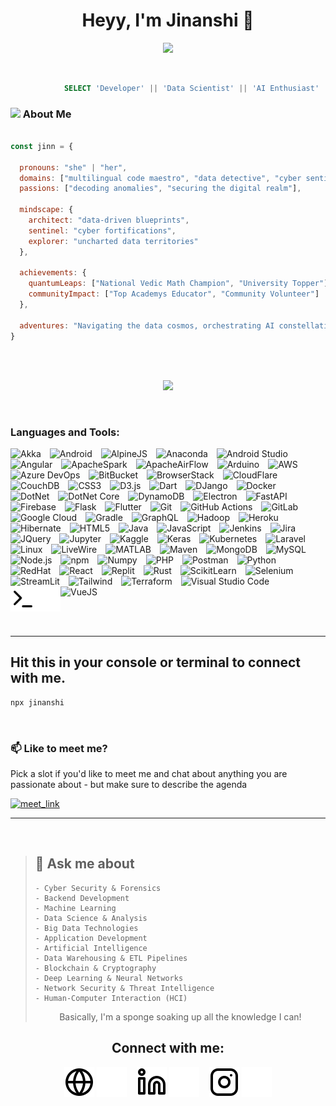 
<h1 align="center">Heyy, I'm Jinanshi 👋 </h1>

<!-- Typing SVG -->
<p align="center">
  <!-- Typing SVG by DenverCoder1 - https://github.com/DenverCoder1/readme-typing-svg -->
  <a href="https://github.com/DenverCoder1/readme-typing-svg">
    <img src="https://readme-typing-svg.demolab.com/?lines=A%20Human%20from%20India&font=Fira%20Code&center=true&width=440&height=45&color=28a745&vCenter=true&pause=1000&size=22&style=bold" /></a>
</p>
<br/>

```SQL
            SELECT 'Developer' || 'Data Scientist' || 'AI Enthusiast' || 'Cyber Sentinel' AS Synergy_of_Expertise
```

### <img src="https://media.giphy.com/media/VgCDAzcKvsR6OM0uWg/giphy.gif" width="50"> About Me 

```javascript

const jinn = {

  pronouns: "she" | "her",
  domains: ["multilingual code maestro", "data detective", "cyber sentinel"],
  passions: ["decoding anomalies", "securing the digital realm"],

  mindscape: {
    architect: "data-driven blueprints",
    sentinel: "cyber fortifications",
    explorer: "uncharted data territories"
  },

  achievements: {
    quantumLeaps: ["National Vedic Math Champion", "University Topper"],
    communityImpact: ["Top Academys Educator", "Community Volunteer"]
  },

  adventures: "Navigating the data cosmos, orchestrating AI constellations, fortifying cyber citadels, and sculpting digital frontiers"
}
```

<br/>
<br/>



<!-- Typing SVG -->
<p align="center">
  <!-- Typing SVG by DenverCoder1 - https://github.com/DenverCoder1/readme-typing-svg -->
  <a href="https://github.com/DenverCoder1/readme-typing-svg">
    <img src="https://readme-typing-svg.demolab.com/?lines=4%2B%20years%20of%20coding%20experience;Always%20learning%20new%20things&font=Fira%20Code&center=true&width=440&height=45&color=28a745&vCenter=true&pause=1000&size=22&style=bold" /></a>
</p>
<br/>

### Languages and Tools:

<p>
  <img alt="Akka" width="40px" src="https://cdn.jsdelivr.net/gh/devicons/devicon@latest/icons/akka/akka-original.svg" style="padding-right:10px;" />
  <img alt="Android" width="40px" src="https://cdn.jsdelivr.net/gh/devicons/devicon@latest/icons/android/android-original.svg" style="margin-right:10px;" />
  <img alt="AlpineJS" width="40px" src="https://cdn.jsdelivr.net/gh/devicons/devicon@latest/icons/alpinejs/alpinejs-original.svg" style="padding-right:10px;" />
  <img alt="Anaconda" width="40px" src="https://cdn.jsdelivr.net/gh/devicons/devicon@latest/icons/anaconda/anaconda-original.svg" style="padding-right:10px;" />
  <img alt="Android Studio" width="40px" src="https://cdn.jsdelivr.net/gh/devicons/devicon@latest/icons/androidstudio/androidstudio-original.svg" style="padding-right:10px;" />
  <img alt="Angular" width="40px" src="https://cdn.jsdelivr.net/gh/devicons/devicon@latest/icons/angularjs/angularjs-original.svg" style="margin-right:10px;" />
  <img alt="ApacheSpark" width="40px" src="https://cdn.jsdelivr.net/gh/devicons/devicon@latest/icons/apachespark/apachespark-original.svg" style="padding-right:10px;" />
  <img alt="ApacheAirFlow" width="40px" src="https://cdn.jsdelivr.net/gh/devicons/devicon@latest/icons/apacheairflow/apacheairflow-original.svg" style="padding-right:10px;" />
  <img alt="Arduino" width="40px" src="https://cdn.jsdelivr.net/gh/devicons/devicon@latest/icons/arduino/arduino-original.svg" style="margin-right:10px;" />
  <img alt="AWS" width="40px" src="https://cdn.jsdelivr.net/gh/devicons/devicon@latest/icons/amazonwebservices/amazonwebservices-original-wordmark.svg" style="margin-right:10px;" />
  <img alt="Azure DevOps" width="40px" src="https://cdn.jsdelivr.net/gh/devicons/devicon@latest/icons/azuredevops/azuredevops-original.svg" style="margin-right:10px;" />
  <img alt="BitBucket" width="40px" src="https://cdn.jsdelivr.net/gh/devicons/devicon@latest/icons/bitbucket/bitbucket-original-wordmark.svg" style="padding-right:10px;" />
  <img alt="BrowserStack" width="40px" src="https://cdn.jsdelivr.net/gh/devicons/devicon@latest/icons/browserstack/browserstack-original.svg" style="padding-right:10px;" />
  <img alt="CloudFlare" width="40px" src="https://cdn.jsdelivr.net/gh/devicons/devicon@latest/icons/cloudflare/cloudflare-original.svg" style="padding-right:10px;" />
  <img alt="CouchDB" width="40px" src="https://cdn.jsdelivr.net/gh/devicons/devicon@latest/icons/couchdb/couchdb-original.svg" style="padding-right:10px;" />
  <img alt="CSS3" width="40px" src="https://cdn.jsdelivr.net/gh/devicons/devicon/icons/css3/css3-original.svg" style="margin-right:10px;" />
  <img alt="D3.js" width="40px" src="https://cdn.jsdelivr.net/gh/devicons/devicon@latest/icons/d3js/d3js-original.svg" style="margin-right:10px;" />
  <img alt="Dart" width="40px" src="https://cdn.jsdelivr.net/gh/devicons/devicon@latest/icons/dart/dart-original.svg" style="padding-right:10px;" />
  <img alt="DJango" width="40px" src="https://cdn.jsdelivr.net/gh/devicons/devicon@latest/icons/django/django-plain-wordmark.svg" style="margin-right:10px;" />
  <img alt="Docker" width="40px" src="https://cdn.jsdelivr.net/gh/devicons/devicon@latest/icons/docker/docker-original.svg" style="margin-right:10px;" />
  <img alt="DotNet" width="40px" src="https://cdn.jsdelivr.net/gh/devicons/devicon@latest/icons/dot-net/dot-net-original.svg" style="padding-right:10px;" />
  <img alt="DotNet Core" width="40px" src="https://cdn.jsdelivr.net/gh/devicons/devicon@latest/icons/dotnetcore/dotnetcore-original.svg" style="padding-right:10px;" />
  <img alt="DynamoDB" width="40px" src="https://cdn.jsdelivr.net/gh/devicons/devicon@latest/icons/dynamodb/dynamodb-original.svg" style="padding-right:10px;" />
  <img alt="Electron" width="40px" src="https://cdn.jsdelivr.net/gh/devicons/devicon@latest/icons/electron/electron-original.svg" style="padding-right:10px;" />
  <img alt="FastAPI" width="40px" src="https://cdn.jsdelivr.net/gh/devicons/devicon@latest/icons/fastapi/fastapi-original.svg" style="padding-right:10px;" />
  <img alt="Firebase" width="40px" src="https://cdn.jsdelivr.net/gh/devicons/devicon@latest/icons/firebase/firebase-original-wordmark.svg" style="margin-right:10px;" />
  <img alt="Flask" width="40px" src="https://cdn.jsdelivr.net/gh/devicons/devicon@latest/icons/flask/flask-original.svg" style="margin-right:10px;" />
  <img alt="Flutter" width="40px" src="https://cdn.jsdelivr.net/gh/devicons/devicon@latest/icons/flutter/flutter-original.svg" style="margin-right:10px;" />
  <img alt="Git" width="40px" src="https://cdn.jsdelivr.net/gh/devicons/devicon@latest/icons/git/git-original.svg" style="margin-right:10px;" />
  <img alt="GitHub Actions" width="40px" src="https://cdn.jsdelivr.net/gh/devicons/devicon@latest/icons/githubactions/githubactions-original.svg" style="margin-right:10px;" />
  <img alt="GitLab" width="40px" src="https://cdn.jsdelivr.net/gh/devicons/devicon@latest/icons/gitlab/gitlab-original.svg" style="padding-right:10px;" />
  <img alt="Google Cloud" width="40px" src="https://cdn.jsdelivr.net/gh/devicons/devicon@latest/icons/googlecloud/googlecloud-original.svg" style="padding-right:10px;" />
  <img alt="Gradle" width="40px" src="https://cdn.jsdelivr.net/gh/devicons/devicon@latest/icons/gradle/gradle-original.svg" style="margin-right:10px;" />
  <img alt="GraphQL" width="40px" src="https://cdn.jsdelivr.net/gh/devicons/devicon/icons/graphql/graphql-plain.svg" style="padding-right:10px;" />
  <img alt="Hadoop" width="40px" src="https://cdn.jsdelivr.net/gh/devicons/devicon@latest/icons/hadoop/hadoop-original.svg" style="padding-right:10px;" />
  <img alt="Heroku" width="40px" src="https://cdn.jsdelivr.net/gh/devicons/devicon@latest/icons/heroku/heroku-original.svg" style="padding-right:10px;" />
  <img alt="Hibernate" width="40px" src="https://cdn.jsdelivr.net/gh/devicons/devicon@latest/icons/hibernate/hibernate-original.svg" style="padding-right:10px;" />
  <img alt="HTML5" width="40px" src="https://cdn.jsdelivr.net/gh/devicons/devicon/icons/html5/html5-original.svg" style="margin-right:10px;" />
  <img alt="Java" width="40px" src="https://cdn.jsdelivr.net/gh/devicons/devicon@latest/icons/java/java-original.svg" style="margin-right:10px;" />
  <img alt="JavaScript" width="40px" src="https://cdn.jsdelivr.net/gh/devicons/devicon/icons/javascript/javascript-original.svg" style="margin-right:10px;" />
  <img alt="Jenkins" width="40px" src="https://cdn.jsdelivr.net/gh/devicons/devicon@latest/icons/jenkins/jenkins-original.svg" style="padding-right:10px;" />
  <img alt="Jira" width="40px" src="https://cdn.jsdelivr.net/gh/devicons/devicon@latest/icons/jira/jira-original.svg" style="margin-right:10px;" />
  <img alt="JQuery" width="40px" src="https://cdn.jsdelivr.net/gh/devicons/devicon@latest/icons/jquery/jquery-original.svg" style="margin-right:10px;" />
  <img alt="Jupyter" width="40px" src="https://cdn.jsdelivr.net/gh/devicons/devicon@latest/icons/jupyter/jupyter-original.svg" style="padding-right:10px;" />
  <img alt="Kaggle" width="40px" src="https://cdn.jsdelivr.net/gh/devicons/devicon@latest/icons/kaggle/kaggle-original.svg" style="padding-right:10px;" />
  <img alt="Keras" width="40px" src="https://cdn.jsdelivr.net/gh/devicons/devicon@latest/icons/keras/keras-original.svg" style="padding-right:10px;" />
  <img alt="Kubernetes" width="40px" src="https://cdn.jsdelivr.net/gh/devicons/devicon@latest/icons/kubernetes/kubernetes-original.svg" style="margin-right:10px;" />
  <img alt="Laravel" width="40px" src="https://cdn.jsdelivr.net/gh/devicons/devicon@latest/icons/laravel/laravel-original.svg" style="padding-right:10px;" />
  <img alt="Linux" width="40px" src="https://cdn.jsdelivr.net/gh/devicons/devicon@latest/icons/linux/linux-original.svg" style="padding-right:10px;" />
  <img alt="LiveWire" width="40px" src="https://cdn.jsdelivr.net/gh/devicons/devicon@latest/icons/livewire/livewire-original-wordmark.svg" style="padding-right:10px;" />
  <img alt="MATLAB" width="40px" src="https://cdn.jsdelivr.net/gh/devicons/devicon@latest/icons/matlab/matlab-original.svg" style="margin-right:10px;" />
  <img alt="Maven" width="40px" src="https://cdn.jsdelivr.net/gh/devicons/devicon@latest/icons/maven/maven-original.svg" style="margin-right:10px;" />
  <img alt="MongoDB" width="40px" src="https://cdn.jsdelivr.net/gh/devicons/devicon/icons/mongodb/mongodb-original.svg" style="margin-right:10px;" />
  <img alt="MySQL" width="40px" src="https://cdn.jsdelivr.net/gh/devicons/devicon/icons/mysql/mysql-original.svg" style="margin-right:10px;" />
  <img alt="Node.js" width="40px" src="https://cdn.jsdelivr.net/gh/devicons/devicon/icons/nodejs/nodejs-original.svg" style="margin-right:10px;" />
  <img alt="npm" width="40px" src="https://cdn.jsdelivr.net/gh/devicons/devicon@latest/icons/npm/npm-original-wordmark.svg" style="padding-right:10px;" />
  <img alt="Numpy" width="40px" src="https://cdn.jsdelivr.net/gh/devicons/devicon@latest/icons/numpy/numpy-original.svg" style="padding-right:10px;" />
  <img alt="PHP" width="40px" src="https://cdn.jsdelivr.net/gh/devicons/devicon@latest/icons/php/php-original.svg" style="margin-right:10px;" />
  <img alt="Postman" width="40px" src="https://cdn.jsdelivr.net/gh/devicons/devicon@latest/icons/postman/postman-original.svg" style="margin-right:10px;" />
  <img alt="Python" width="40px" src="https://cdn.jsdelivr.net/gh/devicons/devicon@latest/icons/python/python-original.svg" style="margin-right:10px;" />
  <img alt="RedHat" width="40px" src="https://cdn.jsdelivr.net/gh/devicons/devicon@latest/icons/redhat/redhat-original.svg" style="padding-right:10px;" />
  <img alt="React" width="40px" src="https://cdn.jsdelivr.net/gh/devicons/devicon/icons/react/react-original.svg" style="margin-right:10px;" />
  <img alt="Replit" width="40px" src="https://cdn.jsdelivr.net/gh/devicons/devicon@latest/icons/replit/replit-original.svg" style="padding-right:10px;" />
  <img alt="Rust" width="40px" src="https://cdn.jsdelivr.net/gh/devicons/devicon@latest/icons/rust/rust-line.svg" style="margin-right:10px;" />
  <img alt="ScikitLearn" width="40px" src="https://cdn.jsdelivr.net/gh/devicons/devicon@latest/icons/scikitlearn/scikitlearn-original.svg" style="padding-right:10px;" />
  <img alt="Selenium" width="40px" src="https://cdn.jsdelivr.net/gh/devicons/devicon@latest/icons/selenium/selenium-original.svg" style="padding-right:10px;" />
  <img alt="StreamLit" width="40px" src="https://cdn.jsdelivr.net/gh/devicons/devicon@latest/icons/streamlit/streamlit-original.svg" style="padding-right:10px;" />
  <img alt="Tailwind" width="40px" src="https://cdn.jsdelivr.net/gh/devicons/devicon@latest/icons/tailwindcss/tailwindcss-original-wordmark.svg" style="margin-right:10px;" />
  <img alt="Terraform" width="40px" src="https://cdn.jsdelivr.net/gh/devicons/devicon@latest/icons/terraform/terraform-original.svg" style="padding-right:10px;" />
  <img alt="Visual Studio Code" width="40px" src="https://cdn.jsdelivr.net/gh/devicons/devicon/icons/vscode/vscode-original.svg" style="padding-right:10px;" />
  <img alt="VueJS" width="40px" src="https://cdn.jsdelivr.net/gh/devicons/devicon@latest/icons/vuejs/vuejs-original.svg" style="margin-right:50px;" />
  <img align="left" alt="Terminal" width="40px" src="./img/terminal-light.svg#gh-light-mode-only" />
  <img align="left" alt="Terminal" width="40px" src="./img/terminal-dark.svg#gh-dark-mode-only" />

</p>

<br/>
<br/>

---

## Hit this in your console or terminal to connect with me.

```bash
npx jinanshi
```
<br/>

### 📫 Like to meet me?

Pick a slot if you'd like to meet me and chat about anything you are passionate about - but make sure to describe the agenda

<a href="(https://calendly.com/jinanshii09/30min)" target="_blank"><img width="498" alt="meet_link" src="https://user-images.githubusercontent.com/15426564/144297439-f530f383-e73e-41e0-9914-a9b7d3f432e5.png"></a>
<br/>


---





<br/>




> ## 💬 Ask me about
> 
> ```
> - Cyber Security & Forensics  
> - Backend Development  
> - Machine Learning  
> - Data Science & Analysis  
> - Big Data Technologies  
> - Application Development  
> - Artificial Intelligence  
> - Data Warehousing & ETL Pipelines  
> - Blockchain & Cryptography  
> - Deep Learning & Neural Networks  
> - Network Security & Threat Intelligence  
> - Human-Computer Interaction (HCI)
> ```
> 
> <div align="center">
>   <p>Basically, I'm a sponge soaking up all the knowledge I can!</p>
> </div>






<!-- <div id = "some_issues">
  <p>It is a little list of problems you can face while implementing this kind of stuff</p>
  <ul id = "problem_list">
    <li>
      Github tend to cache anonymized URL, so you should visit this link if you have problem with image cache.
      https://docs.github.com/es/github/authenticating-to-github/about-anonymized-image-urls
    </li>
    <li>
      When you wrap your HTML in SVG/foreignObject maybe nothing show up. You can solve this issue visiting this link.
      https://stackoverflow.com/questions/13848039/svg-foreignobject-contents-do-not-display-unless-plain-text
    </li>
  </ul>
</div> -->


<div align="center">
  <h2 align="center">Connect with me:</h2>

  [![website](./img/globe-light.svg)](https://jinanshii.tech#gh-light-mode-only)
  [![website](./img/globe-dark.svg)](https://jinanshii.tech#gh-dark-mode-only)
  &nbsp;&nbsp;
  [![website](./img/linkedin-light.svg)](https://www.linkedin.com/in/jinanshi-shah#gh-light-mode-only)
  [![website](./img/linkedin-dark.svg)](https://www.linkedin.com/in/jinanshi-shah#gh-dark-mode-only)
  &nbsp;&nbsp;
  [![website](./img/instagram-light.svg)](https://www.instagram.com/jinanshii?igsh=cXdxMzJrOGhieHV5#gh-light-mode-only)
  [![website](./img/instagram-dark.svg)](https://www.instagram.com/jinanshii?igsh=cXdxMzJrOGhieHV5#gh-dark-mode-only)
</div>


<br>



